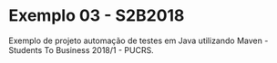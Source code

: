 ﻿# Exemplo 03 - S2B2018

Exemplo de projeto automação de testes em Java utilizando Maven - Students To Business 2018/1 - PUCRS.
